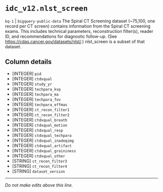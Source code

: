 # `idc_v12.nlst_screen`
`bq-1` | `bigquery-public-data`
The Spiral CT Screening dataset (~75,100, one record per CT screen) contains information from the Spiral CT screening exams. This includes technical parameters, reconstruction filter(s), reader ID, and recommendations for diagnostic follow-up. (See https://cdas.cancer.gov/datasets/nlst/.) nlst_screen is a subset of that dataset. 

## Column details
* [INTEGER]   `pid`
* [INTEGER]   `ctdxqual`
* [INTEGER]   `study_yr`
* [INTEGER]   `techpara_kvp`
* [INTEGER]   `techpara_ma`
* [INTEGER]   `techpara_fov`
* [INTEGER]   `techpara_effmas`
* [INTEGER]   `ct_recon_filter1`
* [INTEGER]   `ct_recon_filter2`
* [INTEGER]   `ctdxqual_breath`
* [INTEGER]   `ctdxqual_motion`
* [INTEGER]   `ctdxqual_resp`
* [INTEGER]   `ctdxqual_techpara`
* [INTEGER]   `ctdxqual_inadeqimg`
* [INTEGER]   `ctdxqual_artifact`
* [INTEGER]   `ctdxqual_graininess`
* [INTEGER]   `ctdxqual_other`
* [STRING]    `ct_recon_filter3`
* [STRING]    `ct_recon_filter4`
* [STRING]    `dataset_version`

-------------------------------------------------------------------------------
*Do not make edits above this line.*
